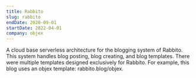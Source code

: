 ```yaml
---
title: Rabbito
slug: rabbito
endDate: 2020-09-01
startDate: 2022-04-01
company: objex
---
```


A cloud base serverless architecture for the blogging system of Rabbito. This system handles blog posting, blog creating, and blog templates. There were multiple templates designed exclusively for Rabbito. For example, this blog uses an objex template: rabbito.blog/objex.
